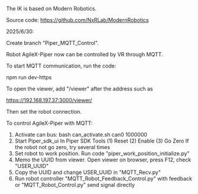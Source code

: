 The IK is based on Modern Robotics. 

Source code: https://github.com/NxRLab/ModernRobotics

2025/6/30:

Create branch "Piper_MQTT_Control". 

Robot AgileX-Piper now can be controlled by VR through MQTT.

To start MQTT communication, run the code:

npm run dev-https

To open the viewer, add "/viewer" after the address such as

https://192.168.197.37:3000/viewer/

Then set the robot connection.

To control AgileX-Piper with MQTT: 
1. Activate can bus: bash can_activate.sh can0 1000000
2. Start Piper_sdk_ui
   In Piper SDK Tools
   (1) Reset
   (2) Enable
   (3) Go Zero
   If the robot not go zero, try several times
3. Set robot to work position. Run code "piper_work_position_initialize.py"
4. Memo the UUID from viewer. Open viewer on browser, press F12, check "USER_UUID"
5. Copy the UUID and change USER_UUID in "MQTT_Recv.py"
6. Run robot controller "MQTT_Robot_Feedback_Control.py" with feedback or "MQTT_Robot_Control.py" send signal directly
